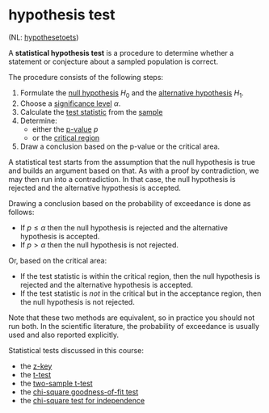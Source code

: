 # hypothesis test

(NL: [hypothesetoets](../nl/hypothesetoets.md))

A **statistical hypothesis test** is a procedure to determine whether a statement or conjecture about a sampled population is correct.

The procedure consists of the following steps:

1. Formulate the [null hypothesis](null-hypothesis.md) $H_0$ and the [alternative hypothesis](alternative-hypothesis.md) $H_1$.
2. Choose a [significance level](significance-level.md) $\alpha$.
3. Calculate the [test statistic](test-statistic.md) from the [sample](sample.md)
4. Determine:
    - either the [p-value](p-value.md) $p$
    - or the [critical region](critical-region.md)
5. Draw a conclusion based on the p-value or the critical area.

A statistical test starts from the assumption that the null hypothesis is true and builds an argument based on that. As with a proof by contradiction, we may then run into a contradiction. In that case, the null hypothesis is rejected and the alternative hypothesis is accepted.

Drawing a conclusion based on the probability of exceedance is done as follows:

- If $p \leq \alpha$ then the null hypothesis is rejected and the alternative hypothesis is accepted.
- If $p > \alpha$ then the null hypothesis is not rejected.

Or, based on the critical area:

- If the test statistic is within the critical region, then the null hypothesis is rejected and the alternative hypothesis is accepted.
- If the test statistic is *not* in the critical but in the acceptance region, then the null hypothesis is not rejected.

Note that these two methods are equivalent, so in practice you should not run both. In the scientific literature, the probability of exceedance is usually used and also reported explicitly.

Statistical tests discussed in this course:

- the [z-key](z-test.md)
- the [t-test](t-test.md)
- the [two-sample t-test](t-test#two-sample-t-test)
- the [chi-square goodness-of-fit test](chi-squared-test.md#goodness-of-fit-test)
- the [chi-square test for independence](chi-squared-test.md#test-for-independence)
